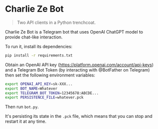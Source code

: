 # Charlie Ze Bot

> Two API clients in a Python trenchcoat.

Charlie Ze Bot is a Telegram bot that uses OpenAI ChatGPT model
to provide chat-like interaction.

To run it, install its dependencies:

```bash
pip install -r requirements.txt
```

Obtain an OpenAI API key (https://platform.openai.com/account/api-keys) and
a Telegram Bot Token (by interacting with @BotFather on Telegram) then set
the following environment variables:

```bash
export OPENAI_API_KEY=sk-XXX...
export BOT_NAME=Whatever
export TELEGRAM_BOT_TOKEN=12345678:ABCDE...
export PERSISTENCE_FILE=whatever.pck
```

Then run `bot.py`.

It's persisting its state in the `.pck` file, which means that you can stop
and restart it at any time.
